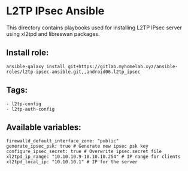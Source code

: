 # L2TP IPsec Ansible

This directory contains playbooks used for installing L2TP IPsec server using xl2tpd and libreswan packages.

## Install role:
```
ansible-galaxy install git+https://gitlab.myhomelab.xyz/ansible-roles/l2tp-ipsec-ansible.git,,android06.l2tp_ipsec
```

## Tags:
```
- l2tp-config
- l2tp-auth-config
```

## Available variables:
```
firewalld_default_interface_zone: "public"
generate_ipsec_psk: true # Generate new ipsec psk key
configure_ipsec_secret: true # Overwrite ipsec.secret file
xl2tpd_ip_range: "10.10.10.9-10.10.10.254" # IP range for clients
xl2tpd_local_ip: "10.10.10.1" # IP for the server
```
